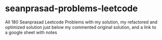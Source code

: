 # seanprasad-problems-leetcode
All 180 Seanprasad Leetcode Problems with my solution, my refactored and optimized solution just below my commented original solution, and a link to a google sheet with notes
